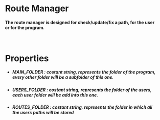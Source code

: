 # Route Manager
#### The route manager is designed for check/update/fix a path, for the user or for the program.

<br>

# Properties

- ##### MAIN_FOLDER : costant string, represents the folder of the program, every other folder will be a subfolder of this one.

- ##### USERS_FOLDER : costant string, represents the folder of the users, each user folder will be add into this one. 

- ##### ROUTES_FOLDER : costant string, represents the folder in which all the users paths will be stored